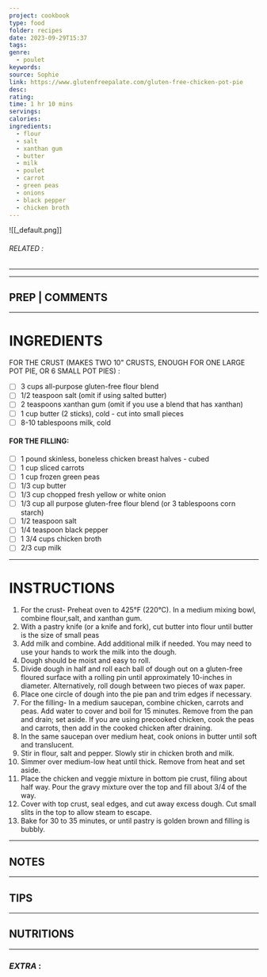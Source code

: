 ```yaml
---
project: cookbook
type: food
folder: recipes
date: 2023-09-29T15:37
tags: 
genre:
  - poulet
keywords: 
source: Sophie
link: https://www.glutenfreepalate.com/gluten-free-chicken-pot-pie
desc: 
rating: 
time: 1 hr 10 mins
servings: 
calories: 
ingredients:
  - flour
  - salt
  - xanthan gum
  - butter
  - milk
  - poulet
  - carrot
  - green peas
  - onions
  - black pepper
  - chicken broth
---
```


![[_default.png]]
###### *RELATED* : 
---


---
## PREP | COMMENTS



---
# INGREDIENTS

FOR THE CRUST (MAKES TWO 10" CRUSTS, ENOUGH FOR ONE LARGE POT PIE, OR 6 SMALL POT PIES) :

- [ ] 3 cups all-purpose gluten-free flour blend
- [ ] 1/2 teaspoon salt (omit if using salted butter)
- [ ] 2 teaspoons xanthan gum (omit if you use a blend that has xanthan)
- [ ] 1 cup butter (2 sticks), cold - cut into small pieces
- [ ] 8-10 tablespoons milk, cold

#### FOR THE FILLING:

 - [ ] 1 pound skinless, boneless chicken breast halves - cubed
 - [ ] 1 cup sliced carrots
 - [ ] 1 cup frozen green peas
 - [ ] 1/3 cup butter
 - [ ] 1/3 cup chopped fresh yellow or white onion
 - [ ] 1/3 cup all purpose gluten-free flour blend (or 3 tablespoons corn starch)
 - [ ] 1/2 teaspoon salt
 - [ ] 1/4 teaspoon black pepper
 - [ ] 1 3/4 cups chicken broth
 - [ ] 2/3 cup milk

---
# INSTRUCTIONS

1. For the crust- Preheat oven to 425°F (220°C). In a medium mixing bowl, combine flour,salt, and xanthan gum.
2. With a pastry knife (or a knife and fork), cut butter into flour until butter is the size of small peas
3. Add milk and combine. Add additional milk if needed. You may need to use your hands to work the milk into the dough.
4. Dough should be moist and easy to roll.
5. Divide dough in half and roll each ball of dough out on a gluten-free floured surface with a rolling pin until approximately 10-inches in diameter. Alternatively, roll dough between two pieces of wax paper.
6. Place one circle of dough into the pie pan and trim edges if necessary.
7. For the filling- In a medium saucepan, combine chicken, carrots and peas. Add water to cover and boil for 15 minutes. Remove from the pan and drain; set aside. If you are using precooked chicken, cook the peas and carrots, then add in the cooked chicken after draining.
8. In the same saucepan over medium heat, cook onions in butter until soft and translucent.
9. Stir in flour, salt and pepper. Slowly stir in chicken broth and milk.
10. Simmer over medium-low heat until thick. Remove from heat and set aside.
11. Place the chicken and veggie mixture in bottom pie crust, filing about half way. Pour the gravy mixture over the top and fill about 3/4 of the way.
12. Cover with top crust, seal edges, and cut away excess dough. Cut small slits in the top to allow steam to escape.
13. Bake for 30 to 35 minutes, or until pastry is golden brown and filling is bubbly.

---
## NOTES



---
## TIPS



---
## NUTRITIONS



---
### *EXTRA* :



